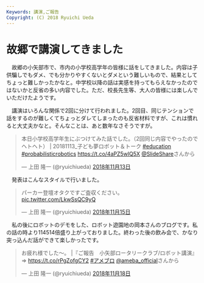 ```yaml
---
Keywords: 講演,ご報告
Copyright: (C) 2018 Ryuichi Ueda
---
```


# 故郷で講演してきました

　故郷の小矢部市で、市内の小学校高学年の皆様に話をしてきました。内容は子供騙しでもダメ、でも分かりやすくないとダメという難しいもので、結果としてちょっと難しかったかなと。中学校以降の話は実感を持ってもらえなかったのではないかと反省の多い内容でした。ただ、校長先生等、大人の皆様には楽しんでいただけたようです。

　講演はいろんな関係で2回に分けて行われました。2回目、同じテンションで話をするのが難しくてちょっとダレてしまったのも反省材料ですが、これは慣れると大丈夫かなと。そんなことは、あと数年なさそうですが。

<blockquote class="twitter-tweet" data-lang="ja"><p lang="ja" dir="ltr">本日小学校高学年生にぶつけてみた話でした。（2回同じ内容でやったのでヘトヘト） | 20181113_子ども夢ロボット＆トーク <a href="https://twitter.com/hashtag/education?src=hash&amp;ref_src=twsrc%5Etfw">#education</a> <a href="https://twitter.com/hashtag/probabilisticrobotics?src=hash&amp;ref_src=twsrc%5Etfw">#probabilisticrobotics</a> <a href="https://t.co/4aPZ5wlQ5X">https://t.co/4aPZ5wlQ5X</a> <a href="https://twitter.com/SlideShare?ref_src=twsrc%5Etfw">@SlideShare</a>さんから</p>&mdash; 上田 隆一 (@ryuichiueda) <a href="https://twitter.com/ryuichiueda/status/1062238971244118016?ref_src=twsrc%5Etfw">2018年11月13日</a></blockquote>
<script async src="https://platform.twitter.com/widgets.js" charset="utf-8"></script>


　発表はこんなスタイルで行いました。

<blockquote class="twitter-tweet" data-lang="ja"><p lang="ja" dir="ltr">パーカー登壇オタクですご査収ください。 <a href="https://t.co/LkwSsQC9yQ">pic.twitter.com/LkwSsQC9yQ</a></p>&mdash; 上田 隆一 (@ryuichiueda) <a href="https://twitter.com/ryuichiueda/status/1063029083607490561?ref_src=twsrc%5Etfw">2018年11月15日</a></blockquote>
<script async src="https://platform.twitter.com/widgets.js" charset="utf-8"></script>


　私の後にロボットのデモをした、ロボット遊園地の岡本さんのブログです。私の話の時より114514倍盛り上がっておりました。終わった後の飲み会で、かなり突っ込んだ話ができて楽しかったです。

<blockquote class="twitter-tweet" data-lang="ja"><p lang="ja" dir="ltr">お疲れ様でした〜。 |『ご報告　小矢部ロータリークラブ/ロボット講演』<br>⇒ <a href="https://t.co/rPgZofgCY2">https://t.co/rPgZofgCY2</a> <a href="https://twitter.com/hashtag/%E3%82%A2%E3%83%A1%E3%83%96%E3%83%AD?src=hash&amp;ref_src=twsrc%5Etfw">#アメブロ</a> <a href="https://twitter.com/ameba_official?ref_src=twsrc%5Etfw">@ameba_official</a>さんから</p>&mdash; 上田 隆一 (@ryuichiueda) <a href="https://twitter.com/ryuichiueda/status/1064042645746380801?ref_src=twsrc%5Etfw">2018年11月18日</a></blockquote>

